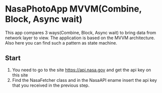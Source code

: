 # NasaPhotoApp MVVM(Combine, Block, Async wait) 

This app compares 3 ways(Combine, Block, Async wait) to bring data from network layer to view. The application is based on the MVVM architecture. Also here you can find such a pattern as state machine. 

## Start

1) You need to go to the site https://api.nasa.gov and get the api key on this site
2) Find the NasaFetcher class and in the NasaAPI ename insert the api key that you received in the previous step.
